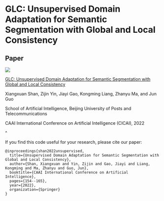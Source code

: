 # GLC: Unsupervised Domain Adaptation for Semantic Segmentation with Global and Local Consistency

## Paper
![](https://github.com/samsxx/GLC/blob/master/Figure1.png)

[GLC: Unsupervised Domain Adaptation for Semantic Segmentation with Global and Local Consistency](https://link.springer.com/chapter/10.1007/978-3-031-20497-5_13)

Xiangxuan Shan, Zijin Yin, Jiayi Gao, Kongming Liang, Zhanyu Ma, and Jun Guo

School of Artificial Intelligence, Beijing University of Posts and Telecommunications

CAAI International Conference on Artificial Intelligence (CICAI), 2022

^

If you find this code useful for your research, please cite our paper:

```
@inproceedings{shan2022unsupervised,
  title={Unsupervised Domain Adaptation for Semantic Segmentation with Global and Local Consistency},
  author={Shan, Xiangxuan and Yin, Zijin and Gao, Jiayi and Liang, Kongming and Ma, Zhanyu and Guo, Jun},
  booktitle={CAAI International Conference on Artificial Intelligence},
  pages={154--165},
  year={2022},
  organization={Springer}
}
```
